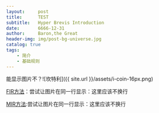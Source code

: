 ```yaml
---
layout:     post
title:      TEST
subtitle:   Hyper Brevis Introduction
date:       6666-12-31
author:     Baron,the Great
header-img: img/post-bg-universe.jpg
catalog: true
tags:
    - 简介
    - 基础规则
---
```




能显示图片不？![坎特利]({{ site.url }}/assets/i-coin-16px.png)

[FIR方法](https://alistapart.com/article/fir)：尝试让图片在同一行显示：<span style="width:16px;height:16px;background-image: url({{ site.url }}/assets/i-coin-16px.png)"><a href="#" style="display:none;">坎特利</a></span>这里应该不换行


[MIR方法](https://stuffandnonsense.co.uk/archives/examples/malarkey-method-example.html):尝试让图片在同一行显示：<span style="width: 16px; height: 16px; background: url({{ site.url }}/assets/i-coin-16px.png); text-indent: -9999px">这里应该不换行

